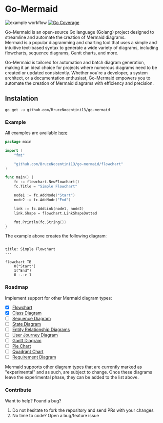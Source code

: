 <head>
<meta name="google-site-verification" content="j94IkHu19Am6TroNXqgXc1AnHUZ5oJdIR_xoZB8yI88" />
</head>

# Go-Mermaid

![example workflow](https://github.com/BruceNocentini13/go-mermaid/actions/workflows/go.yml/badge.svg)
[![Go Coverage](https://github.com/BruceNocentini13/go-mermaid/wiki/coverage.svg)](https://raw.githack.com/wiki/BruceNocentini13/go-mermaid/coverage.html)

Go-Mermaid is an open-source Go language (Golang) project designed to streamline and automate the creation of Mermaid diagrams.  
Mermaid is a popular diagramming and charting tool that uses a simple and intuitive text-based syntax to generate a wide variety of diagrams, including flowcharts, sequence diagrams, Gantt charts, and more.

Go-Mermaid is tailored for automation and batch diagram generation, making it an ideal choice for projects where numerous diagrams need to be created or updated consistently. Whether you're a developer, a system architect, or a documentation enthusiast, Go-Mermaid empowers you to automate the creation of Mermaid diagrams with efficiency and precision.

## Instalation

`go get -u github.com/BruceNocentini13/go-mermaid`

### Example

All examples are available [here](https://github.com/BruceNocentini13/go-mermaid/blob/main/examples)

```go
package main

import (
    "fmt"

    "github.com/BruceNocentini13/go-mermaid/flowchart"
)

func main() {
    fc := flowchart.NewFlowchart()
    fc.Title = "Simple Flowchart"

    node1 := fc.AddNode("Start")
    node2 := fc.AddNode("End")

    link := fc.AddLink(node1, node2)
    link.Shape = flowchart.LinkShapeDotted

    fmt.Println(fc.String())
}
```

The example above creates the following diagram:

```mermaid
---
title: Simple Flowchart
---

flowchart TB
    0("Start")
    1("End")
    0 -.-> 1
```

### Roadmap

Implement support for other Mermaid diagram types:

- [x] [Flowchart](https://mermaid.js.org/syntax/flowchart.html)
- [x] [Class Diagram](https://mermaid.js.org/syntax/classDiagram.html)
- [ ] [Sequence Diagram](https://mermaid.js.org/syntax/sequenceDiagram.html)
- [ ] [State Diagram](https://mermaid.js.org/syntax/stateDiagram.html)
- [ ] [Entity Relationship Diagrams](https://mermaid.js.org/syntax/entityRelationshipDiagram.html)
- [ ] [User Journey Diagram](https://mermaid.js.org/syntax/userJourney.html)
- [ ] [Gantt Diagram](https://mermaid.js.org/syntax/gantt.html)
- [ ] [Pie Chart](https://mermaid.js.org/syntax/pie.html)
- [ ] [Quadrant Chart](https://mermaid.js.org/syntax/quadrantChart.html)
- [ ] [Requirement Diagram](https://mermaid.js.org/syntax/requirementDiagram.html)

Mermaid supports other diagram types that are currently marked as "experimental" and as such, are subject to change. Once these diagrams leave the experimental phase, they can be added to the list above.

### Contribute

Want to help? Found a bug?

1. Do not hesitate to fork the repository and send PRs with your changes
2. No time to code? Open a bug/feature issue
